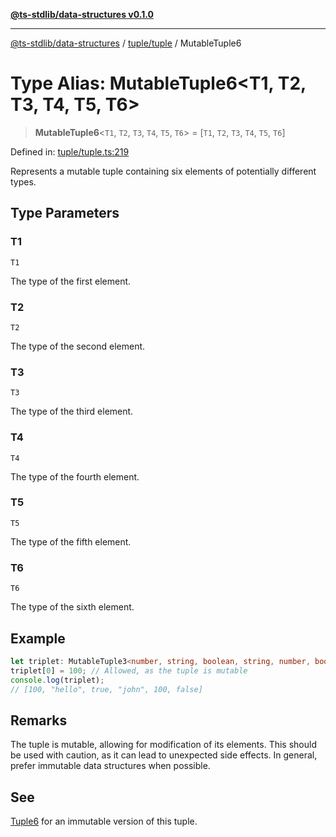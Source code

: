 [**@ts-stdlib/data-structures v0.1.0**](../../../README.md)

***

[@ts-stdlib/data-structures](../../../README.md) / [tuple/tuple](../README.md) / MutableTuple6

# Type Alias: MutableTuple6\<T1, T2, T3, T4, T5, T6\>

> **MutableTuple6**\<`T1`, `T2`, `T3`, `T4`, `T5`, `T6`\> = \[`T1`, `T2`, `T3`, `T4`, `T5`, `T6`\]

Defined in: [tuple/tuple.ts:219](https://github.com/gabaudette/ts-standard-library/blob/ff5d83fe4b66247fa084c3cd3ca7e6ef97c8bcfa/packages/data-structures/src/tuple/tuple.ts#L219)

Represents a mutable tuple containing six elements of potentially different types.

## Type Parameters

### T1

`T1`

The type of the first element.

### T2

`T2`

The type of the second element.

### T3

`T3`

The type of the third element.

### T4

`T4`

The type of the fourth element.

### T5

`T5`

The type of the fifth element.

### T6

`T6`

The type of the sixth element.

## Example

```typescript
let triplet: MutableTuple3<number, string, boolean, string, number, boolean> = [42, "hello", true, "john", 100, false];
triplet[0] = 100; // Allowed, as the tuple is mutable
console.log(triplet);
// [100, "hello", true, "john", 100, false]
```

## Remarks

The tuple is mutable, allowing for modification of its elements.
This should be used with caution, as it can lead to unexpected side effects.
In general, prefer immutable data structures when possible.

## See

[Tuple6](Tuple6.md) for an immutable version of this tuple.
